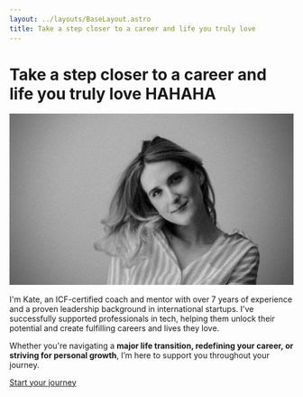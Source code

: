 ```yaml
---
layout: ../layouts/BaseLayout.astro
title: Take a step closer to a career and life you truly love
---
```


# Take a step closer to a career and life you truly love HAHAHA

![A black and white close up of a woman in a striped shirt, smiling, looking directly at the camera](../images/main-kate.jpg)

I'm Kate, an ICF-certified coach and mentor with over 7 years of experience and a proven leadership background in international startups. I've successfully supported professionals in tech, helping them unlock their potential and create fulfilling careers and lives they love. 

Whether you're navigating a **major life transition, redefining your career, or striving for personal growth**, I’m here to support you throughout your journey.


[Start your journey](/your-journey)
